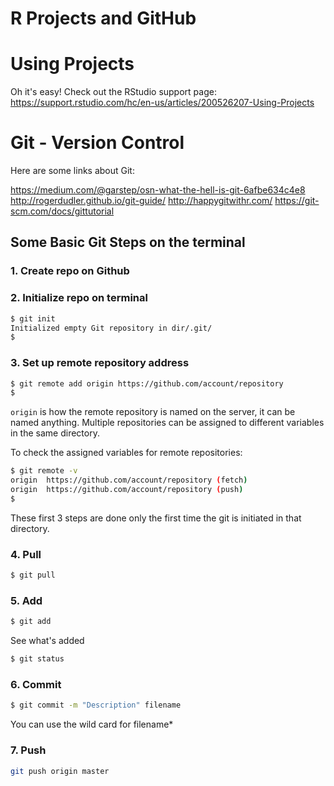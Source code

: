 R Projects and GitHub
================

Using Projects
==============

Oh it's easy! Check out the RStudio support page:
<https://support.rstudio.com/hc/en-us/articles/200526207-Using-Projects>

Git - Version Control
=====================

Here are some links about Git:

<https://medium.com/@garstep/osn-what-the-hell-is-git-6afbe634c4e8>
<http://rogerdudler.github.io/git-guide/>
<http://happygitwithr.com/>
<https://git-scm.com/docs/gittutorial>

Some Basic Git Steps on the terminal
------------------------------------

### 1. Create repo on Github

### 2. Initialize repo on terminal

``` bash
$ git init
Initialized empty Git repository in dir/.git/
$
```

### 3. Set up remote repository address

``` bash
$ git remote add origin https://github.com/account/repository
$
```

`origin` is how the remote repository is named on the server, it can be named anything. Multiple repositories can be assigned to different variables in the same directory.

To check the assigned variables for remote repositories:

``` bash
$ git remote -v
origin  https://github.com/account/repository (fetch)
origin  https://github.com/account/repository (push)
$
```

These first 3 steps are done only the first time the git is initiated in that directory.

### 4. Pull

``` bash
$ git pull
```

### 5. Add

``` bash
$ git add
```

See what's added

``` bash
$ git status
```

### 6. Commit

``` bash
$ git commit -m "Description" filename
```

You can use the wild card for filename\*

### 7. Push

``` bash
git push origin master
```
